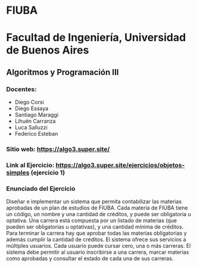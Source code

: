 # FIUBA
# Facultad de Ingeniería, Universidad de Buenos Aires

## Algoritmos y Programación III

### Docentes:
- Diego Corsi
- Diego Essaya
- Santiago Maraggi
- Lihuén Carranza
- Luca Salluzzi
- Federico Esteban

### Sitio web: https://algo3.super.site/

### Link al Ejercicio: https://algo3.super.site/ejercicios/objetos-simples (ejercicio 1)

### Enunciado del Ejercicio

Diseñar e implementar un sistema que permita contabilizar las materias aprobadas de un plan de estudios de FIUBA.
Cada materia de FIUBA tiene un código, un nombre y una cantidad de créditos, y puede ser obligatoria u optativa.
Una carrera está compuesta por un listado de materias (que pueden ser obligatorias u optativas), y una cantidad mínima de créditos. Para terminar la carrera hay que aprobar todas las materias obligatorias y además cumplir la cantidad de créditos.
El sistema ofrece sus servicios a múltiples usuarios. Cada usuario puede cursar cero, una o más carreras. El sistema debe permitir al usuario inscribirse a una carrera, marcar materias como aprobadas y consultar el estado de cada una de sus carreras.


